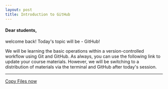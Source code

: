 ```yaml
---
layout: post
title: Introduction to GitHub
---
```


#### Dear students,
welcome back! Today's topic will be - GitHub!  
  
We will be learning the basic operations within a version-controlled workflow using Git and GitHub. As always, you can use the following link to update your course materials. However, we will be switching to a distribution of materials via the terminal and GitHub after today's session.  

---

[Copy Files now](https://jhmuwi.uni-koeln.de/hub/user-redirect/git-pull?repo=https%3A%2F%2Fgithub.com%2Fsebastianklassmann%2Fcoursematerials&app=lab)


